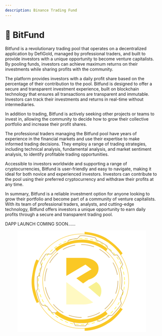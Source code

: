 ```yaml
---
description: Binance Trading Fund
---
```


# 🔶 BitFund

Bitfund is a revolutionary trading pool that operates on a decentralized application by DefiGold, managed by professional traders, and built to provide investors with a unique opportunity to become venture capitalists. By pooling funds, investors can achieve maximum returns on their investments while sharing profits with the community.

The platform provides investors with a daily profit share based on the percentage of their contribution to the pool. Bitfund is designed to offer a secure and transparent investment experience, built on blockchain technology that ensures all transactions are transparent and immutable. Investors can track their investments and returns in real-time without intermediaries.

In addition to trading, Bitfund is actively seeking other projects or teams to invest in, allowing the community to decide how to grow their collective portfolio and increase their profit shares.

The professional traders managing the Bitfund pool have years of experience in the financial markets and use their expertise to make informed trading decisions. They employ a range of trading strategies, including technical analysis, fundamental analysis, and market sentiment analysis, to identify profitable trading opportunities.

Accessible to investors worldwide and supporting a range of cryptocurrencies, Bitfund is user-friendly and easy to navigate, making it ideal for both novice and experienced investors. Investors can contribute to the pool using their preferred cryptocurrency and withdraw their profits at any time.

In summary, Bitfund is a reliable investment option for anyone looking to grow their portfolio and become part of a community of venture capitalists. With its team of professional traders, analysts, and cutting-edge technology, Bitfund offers investors a unique opportunity to earn daily profits through a secure and transparent trading pool.

DAPP LAUNCH COMING SOON......



<figure><img src="../.gitbook/assets/BitFund_Logo with frame900.png" alt=""><figcaption></figcaption></figure>
